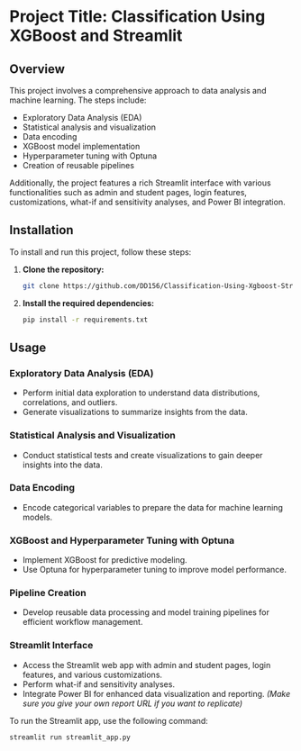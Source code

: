 # Project Title: Classification Using XGBoost and Streamlit

## Overview

This project involves a comprehensive approach to data analysis and machine learning. The steps include:

- Exploratory Data Analysis (EDA)
- Statistical analysis and visualization
- Data encoding
- XGBoost model implementation
- Hyperparameter tuning with Optuna
- Creation of reusable pipelines

Additionally, the project features a rich Streamlit interface with various functionalities such as admin and student pages, login features, customizations, what-if and sensitivity analyses, and Power BI integration.

## Installation

To install and run this project, follow these steps:

1. **Clone the repository:**
    ```bash
    git clone https://github.com/DD156/Classification-Using-Xgboost-Streamlit.git
    ```

2. **Install the required dependencies:**
    ```bash
    pip install -r requirements.txt
    ```

## Usage

### Exploratory Data Analysis (EDA)

- Perform initial data exploration to understand data distributions, correlations, and outliers.
- Generate visualizations to summarize insights from the data.

### Statistical Analysis and Visualization

- Conduct statistical tests and create visualizations to gain deeper insights into the data.

### Data Encoding

- Encode categorical variables to prepare the data for machine learning models.

### XGBoost and Hyperparameter Tuning with Optuna

- Implement XGBoost for predictive modeling.
- Use Optuna for hyperparameter tuning to improve model performance.

### Pipeline Creation

- Develop reusable data processing and model training pipelines for efficient workflow management.

### Streamlit Interface

- Access the Streamlit web app with admin and student pages, login features, and various customizations.
- Perform what-if and sensitivity analyses.
- Integrate Power BI for enhanced data visualization and reporting. *(Make sure you give your own report URL if you want to replicate)*

To run the Streamlit app, use the following command:

```bash
streamlit run streamlit_app.py
